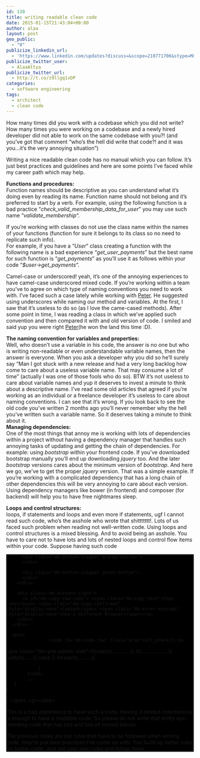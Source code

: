 ```yaml
---
id: 130
title: writing readable clean code
date: 2015-01-15T21:43:04+00:00
author: alaa
layout: post
geo_public:
  - "0"
publicize_linkedin_url:
  - 'https://www.linkedin.com/updates?discuss=&scope=210771706&stype=M&topic=5961608334749478912&type=U&a=3kmE'
publicize_twitter_user:
  - AlaaAttya
publicize_twitter_url:
  - http://t.co/z9llgq1vDP
categories:
  - software engineering
tags:
  - architect
  - clean code
---
```

How many times did you work with a codebase which you did not write?  
How many times you were working on a codebase and a newly hired developer did not able to work on the same codebase with you?! (and you&#8217;ve got that comment &#8220;who&#8217;s the hell did write that code?! and it was you&#8230;it&#8217;s the very annoying situation&#8221;)

Writing a nice readable clean code has no manual which you can follow. It&#8217;s just best practices and guidelines and here are some points I&#8217;ve faced while my career path which may help.

**Functions and procedures:**  
Function names should be descriptive as you can understand what it&#8217;s doing even by reading its name. Function name should not belong and it&#8217;s preferred to start by a verb. For example, using the following function is a bad practice &#8220;_check\_valid\_membership\_data\_for_user_&#8221; you may use such name &#8220;_validate_membership_&#8220;.

If you&#8217;re working with classes do not use the class name within the names of your functions (function for sure it belongs to its class so no need to replicate such info).  
For example, if you have a &#8220;_User_&#8221; class creating a function with the following name is a bad experience &#8220;_get\_user\_payments_&#8221; but the best name for such function is &#8220;_get_payments_&#8221; as you&#8217;ll use it as follows within your code &#8220;_$user->get_payments_&#8220;.

Camel-case or underscored! yeah, it&#8217;s one of the annoying experiences to have camel-case underscored mixed code. If you&#8217;re working within a team you&#8217;ve to agree on which type of naming conventions you need to work with. I&#8217;ve faced such a case lately while working with <a title="Peter" href="https://twitter.com/peter_yanni" target="_blank" rel="noopener">Peter</a>. He suggested using underscores while naming our method and variables. At the first, I saw that it&#8217;s useless to do so (as I love the came-cased methods). After some point in time, I was reading a class in which we&#8217;ve applied such convention and then compared it with and old version of code. I smiled and said yup you were right <a title="Peter" href="https://twitter.com/peter_yanni" target="_blank" rel="noopener">Peter</a>(he won the land this time :D).

**The naming convention for variables and properties:**  
Well, who doesn&#8217;t use a variable in his code, the answer is no one but who is writing non-readable or even understandable variable names, then the answer is everyone. When you ask a developer why you did so he&#8217;ll surely say “Man I got stuck with a new release and had a very long backlog how come to care about a useless variable name. That may consume a lot of time” (actually I was one of those fools who do so). BTW it&#8217;s not useless to care about variable names and yup it deserves to invest a minute to think about a descriptive name. I&#8217;ve read some old articles that agreed if you&#8217;re working as an individual or a freelance developer it&#8217;s useless to care about naming conventions. I can see that it&#8217;s wrong. If you look back to see the old code you&#8217;ve written 2 months ago you&#8217;ll never remember why the hell you&#8217;ve written such a variable name. So it deserves taking a minute to think about it.  
**Managing dependencies:**  
One of the most things that annoy me is working with lots of dependencies within a project without having a dependency manager that handles such annoying tasks of updating and getting the chain of dependencies. For example: using _bootstrap_ within your frontend code. If you&#8217;ve downloaded bootstrap manually you&#8217;ll end up downloading _jquery_ too. And the later _bootstrap_ versions cares about the minimum version of _bootstrap_. And here we go, we&#8217;ve to get the proper _jquery_ version. That was a simple example. If you&#8217;re working with a complicated dependency that has a long chain of other dependencies this will be very annoying to care about each version. Using dependency managers like bower (in frontend) and composer (for backend) will help you to have free nightmares sleep.

**Loops and control structures:**  
loops, if statements and loops and even more if statements, ugf I cannot read such code, who&#8217;s the asshole who wrote that shittttttt!. Lots of us faced such problem when reading not well-written code. Using loops and control structures is a mixed blessing. And to avoid being an asshole. You have to care not to have lots and lots of nested loops and control flow items within your code. Suppose having such code

<p style="text-align: center;">
  <div class="dm-code-snippet dark default " style="background-color:#000;">
    <div class="control-language language-php">
      <div class="dm-buttons">
        <div class="dm-buttons-left">
          <div class="dm-button-snippet red-button">
          </div>
          
          <div class="dm-button-snippet orange-button">
          </div>
          
          <div class="dm-button-snippet green-button">
          </div>
        </div>
        
        <div class="dm-buttons-right">
          <a id="dm-copy-raw-code"> <span class="dm-copy-text">Copy Code</span> <span class="dm-copy-confirmed" style="display:none">Copied</span> <span class="dm-error-message" style="display:none">Use a different Browser</span></a>
        </div>
      </div>
      
      <pre>
					<code id="dm-code-raw" class="wrap">&lt;pre>&lt;/p>
&lt;pre class="dm-pre-admin-side">foreach(............){
    if(..................){
        switch(......){
            case 1:
                foreach(.........){

                }
            break;
            …..
       }
    }
}
&lt;/pre>
&lt;p>&lt;/pre></code>
				</pre>
    </div>
  </div>
</p>

This is a bad experience to have such a code. Having 3 nested indentations is enough to have a readable code. So please do not write that shitty eye-bleeding code that has lots and lots of nested blocks.

The previous notes are not rules that have to be followed when writing code, they&#8217;re just best practices I&#8217;ve come up with. You build up better rules for better code. Just set your own rules and follow them.